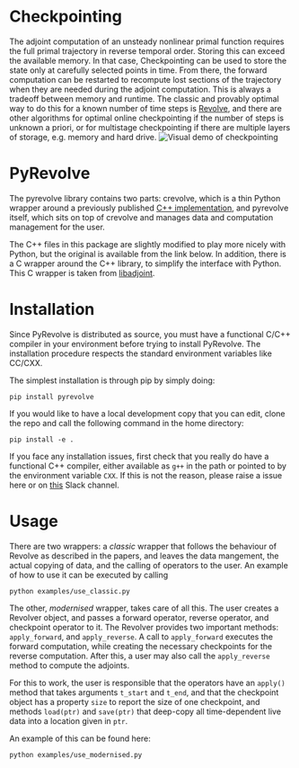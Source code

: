 # Checkpointing

The adjoint computation of an unsteady nonlinear primal function requires the
full primal trajectory in reverse temporal order. Storing this can exceed the
available memory. In that case, Checkpointing can be used to store the state
only at carefully selected points in time. From there, the forward computation
can be restarted to recompute lost sections of the trajectory when they are
needed during the adjoint computation. This is always a tradeoff between memory
and runtime. The classic and provably optimal way to do this for a known number
of time steps is [Revolve](https://doi.org/10.1145/347837.347846), and there are other algorithms for optimal online
checkpointing if the number of steps is unknown a priori, or for multistage
checkpointing if there are multiple layers of storage, e.g. memory and hard
drive.
![Visual demo of checkpointing](https://raw.githubusercontent.com/opesci/pyrevolve/master/examples/checkpointing_demo.gif)

# PyRevolve

The pyrevolve library contains two parts: crevolve, which is a thin Python
wrapper around a previously published [C++ implementation](https://www.mathematik.hu-berlin.de/de/forschung/forschungsgebiete/mathematische-optimierung/andrea-walther/walther-software), and pyrevolve
itself, which sits on top of crevolve and manages data and computation
management for the user.

The C++ files in this package are slightly modified to play more nicely with
Python, but the original is available from the link below. In addition, there
is a C wrapper around the C++ library, to simplify the interface with Python.
This C wrapper is taken from [libadjoint](https://bitbucket.org/dolfin-adjoint/libadjoint).



# Installation
Since PyRevolve is distributed as source, you must have a functional C/C++
compiler in your environment before trying to install PyRevolve. The
installation procedure respects the standard environment variables
like CC/CXX.

The simplest installation is through pip by simply doing:

    pip install pyrevolve

If you would like to have a local development copy that you can edit,
clone the repo and call the following command in the home directory:

    pip install -e .

If you face any installation issues, first check that you really do
have a functional C++ compiler, either available as `g++` in the path
or pointed to by the environment variable `CXX`. If this is not the
reason, please raise a issue here or on
[this](https://opesci-slackin.now.sh) Slack channel. 
# Usage

There are two wrappers: a _classic_ wrapper that follows the behaviour of Revolve
as described in the papers, and leaves the data mangement, the actual copying
of data, and the calling of operators to the user. An example of how to use it
can be executed by calling

    python examples/use_classic.py
    
The other, _modernised_ wrapper, takes care of all this. The user creates a
Revolver object, and passes a forward operator, reverse operator, and
checkpoint operator to it. The Revolver provides two important methods:
`apply_forward`, and `apply_reverse`. A call to `apply_forward` executes the
forward computation, while creating the necessary checkpoints for the reverse
computation. After this, a user may also call the `apply_reverse` method to
compute the adjoints.

For this to work, the user is responsible that the operators have an `apply()`
method that takes arguments `t_start` and `t_end`, and that the checkpoint
object has a property `size` to report the size of one checkpoint, and methods
`load(ptr)` and `save(ptr)` that deep-copy all time-dependent live data into
a location given in `ptr`.

An example of this can be found here:

    python examples/use_modernised.py
    
